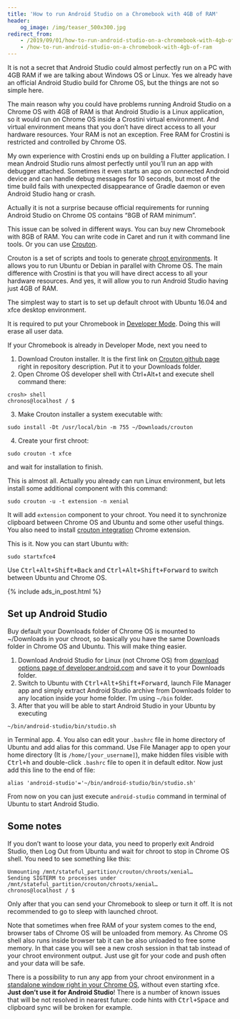```yaml
---
title: 'How to run Android Studio on a Chromebook with 4GB of RAM'
header:
    og_image: /img/teaser_500x300.jpg
redirect_from:
    - /2019/09/01/how-to-run-android-studio-on-a-chromebook-with-4gb-of-ram
    - /how-to-run-android-studio-on-a-chromebook-with-4gb-of-ram
---
```


It is not a secret that Android Studio could almost perfectly run on a PC with 4GB RAM if we are talking about Windows OS or Linux. Yes we already have an official Android Studio build for Chrome OS, but the things are not so simple here.

The main reason why you could have problems running Android Studio on a Chrome OS with 4GB of RAM is that Android Studio is a Linux application, so it would run on Chrome OS inside a Crostini virtual environment. And virtual environment means that you don’t have direct access to all your hardware resources. Your RAM is not an exception. Free RAM for Crostini is restricted and controlled by Chrome OS.

My own experience with Crostini ends up on building a Flutter application. I mean Android Studio runs almost perfectly until you’ll run an app with debugger attached. Sometimes it even starts an app on connected Android device and can handle debug messages for 10 seconds, but most of the time build fails with unexpected disappearance of Gradle daemon or even Android Studio hang or crash.

Actually it is not a surprise because official requirements for running Android Studio on Chrome OS contains “8GB of RAM minimum”.

This issue can be solved in different ways. You can buy new Chromebook with 8GB of RAM. You can write code in Caret and run it with command line tools. Or you can use [Crouton](https://github.com/dnschneid/crouton).

Crouton is a set of scripts and tools to generate [chroot environments](https://en.wikipedia.org/wiki/Chroot). It allows you to run Ubuntu or Debian in parallel with Chrome OS. The main difference with Crostini is that you will have direct access to all your hardware resources. And yes, it will allow you to run Android Studio having just 4GB of RAM.

The simplest way to start is to set up default chroot with Ubuntu 16.04 and xfce desktop environment.

It is required to put your Chromebook in [Developer Mode](https://www.chromium.org/chromium-os/developer-information-for-chrome-os-devices/generic). Doing this will erase all user data.

If your Chromebook is already in Developer Mode, next you need to

1. Download Crouton installer. It is the first link on [Crouton github page](https://github.com/dnschneid/crouton) right in repository description. Put it to your Downloads folder.
2. Open Chrome OS developer shell with Ctrl+Alt+t and execute shell command there:
```
crosh> shell
chronos@localhost / $
```
3. Make Crouton installer a system executable with:
```
sudo install -Dt /usr/local/bin -m 755 ~/Downloads/crouton
```
4. Create your first chroot:
```
sudo crouton -t xfce
```
and wait for installation to finish.

This is almost all. Actually you already can run Linux environment, but lets install some additional component with this command:

```
sudo crouton -u -t extension -n xenial
```

It will add `extension` component to your chroot. You need it to synchronize clipboard between Chrome OS and Ubuntu and some other useful things. You also need to install [crouton integration](https://chrome.google.com/webstore/detail/crouton-integration/gcpneefbbnfalgjniomfjknbcgkbijom) Chrome extension.

This is it. Now you can start Ubuntu with:

```
sudo startxfce4
```

Use <kbd>Ctrl+Alt+Shift+Back</kbd> and <kbd>Ctrl+Alt+Shift+Forward</kbd> to switch between Ubuntu and Chrome OS.

{% include ads_in_post.html %}

## Set up Android Studio

Buy default your Downloads folder of Chrome OS is mounted to ~/Downloads in your chroot, so basically you have the same Downloads folder in Chrome OS and Ubuntu. This will make thing easier.

1. Download Android Studio for Linux (not Chrome OS) from [download options page of developer.android.com](https://developer.android.com/studio#downloads) and save it to your Downloads folder.
2. Switch to Ubuntu with <kbd>Ctrl+Alt+Shift+Forward</kbd>, launch File Manager app and simply extract Android Studio archive from Downloads folder to any location inside your home folder. I’m using `~/bin` folder.
3. After that you will be able to start Android Studio in your Ubuntu by executing
```
~/bin/android-studio/bin/studio.sh
```
in Terminal app.
4. You also can edit your `.bashrc` file in home directory of Ubuntu and add alias for this command. Use File Manager app to open your home directory (It is `/home/[your_username]`), make hidden files visible with <kbd>Ctrl+h</kbd> and double-click `.bashrc` file to open it in default editor. Now just add this line to the end of file:
```
alias 'android-studio'='~/bin/android-studio/bin/studio.sh'
```

From now on you can just execute `android-studio` command in terminal of Ubuntu to start Android Studio.

## Some notes

If you don’t want to loose your data, you need to properly exit Android Studio, then Log Out from Ubuntu and wait for chroot to stop in Chrome OS shell. You need to see something like this:

```
Unmounting /mnt/stateful_partition/crouton/chroots/xenial…
Sending SIGTERM to processes under /mnt/stateful_partition/crouton/chroots/xenial…
chronos@localhost / $
```

Only after that you can send your Chromebook to sleep or turn it off. It is not recommended to go to sleep with launched chroot.

Note that sometimes when free RAM of your system comes to the end, browser tabs of Chrome OS will be unloaded from memory. As Chrome OS shell also runs inside browser tab it can be also unloaded to free some memory. In that case you will see a new crosh session in that tab instead of your chroot environment output. Just use git for your code and push often and your data will be safe.

There is a possibility to run any app from your chroot environment in a [standalone window right in your Chrome OS](https://github.com/dnschneid/crouton/wiki/crouton-in-a-Chromium-OS-window-%28xiwi%29), without even starting xfce. **Just don’t use it for Android Studio**! There is a number of known issues that will be not resolved in nearest future: code hints with <kbd>Ctrl+Space</kbd> and clipboard sync will be broken for example.